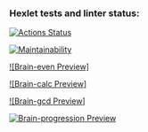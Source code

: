 ### Hexlet tests and linter status:
[![Actions Status](https://github.com/mortalpjero/frontend-project-44/workflows/hexlet-check/badge.svg)](https://github.com/mortalpjero/frontend-project-44/actions)

[![Maintainability](https://api.codeclimate.com/v1/badges/5f6789259e6d17118ddd/maintainability)](https://codeclimate.com/github/mortalpjero/frontend-project-44/maintainability)

[![Brain-even Preview]](https://asciinema.org/a/R30h3KkRErzi3NrW7hoIOiJDw)

[![Brain-calc Preview]](https://asciinema.org/a/0sGJX8YcTW24ebf0jTbxRVqJU)

[![Brain-gcd Preview]](https://asciinema.org/a/Vnrq3QMCvge3DaDSZgrwRKmh1)

[![Brain-progression Preview](https://asciinema.org/a/d3SVTJwL6snSnfOfMWOPf5Y20.svg)](https://asciinema.org/a/d3SVTJwL6snSnfOfMWOPf5Y20)

<script async id="asciicast-d3SVTJwL6snSnfOfMWOPf5Y20" src="https://asciinema.org/a/d3SVTJwL6snSnfOfMWOPf5Y20.js"></script>